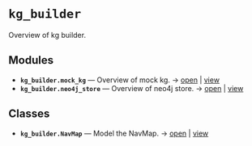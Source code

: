 # `kg_builder`

Overview of kg builder.

<!-- START doctoc generated TOC please keep comment here to allow auto update -->
<!-- END doctoc generated TOC please keep comment here to allow auto update -->

## Modules

- **`kg_builder.mock_kg`** — Overview of mock kg. → [open](vscode://file//workspace/kgfoundry/src/kg_builder/mock_kg.py:1:1) | [view](https://github.com/your-org/your-repo/blob/46a51f319338d544a6cfb6b7491a80695ba1dfde/src/kg_builder/mock_kg.py#L1)
- **`kg_builder.neo4j_store`** — Overview of neo4j store. → [open](vscode://file//workspace/kgfoundry/src/kg_builder/neo4j_store.py:1:1) | [view](https://github.com/your-org/your-repo/blob/46a51f319338d544a6cfb6b7491a80695ba1dfde/src/kg_builder/neo4j_store.py#L1)

## Classes

- **`kg_builder.NavMap`** — Model the NavMap. → [open](vscode://file//workspace/kgfoundry/src/kgfoundry_common/navmap_types.py:60:1) | [view](https://github.com/your-org/your-repo/blob/46a51f319338d544a6cfb6b7491a80695ba1dfde/src/kgfoundry_common/navmap_types.py#L60-L79)
<!-- agent:readme v1 sha:46a51f319338d544a6cfb6b7491a80695ba1dfde content:a74a1f9aa060 -->

